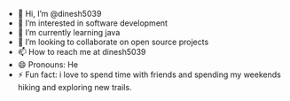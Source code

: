 - 👋 Hi, I’m @dinesh5039
- 👀 I’m interested in software development
- 🌱 I’m currently learning java
- 💞️ I’m looking to collaborate on open source projects
- 📫 How to reach me at dinesh5039
- 😄 Pronouns: He
- ⚡ Fun fact: i love to spend time with friends and spending my weekends hiking and exploring new trails.

<!---
dinesh5039/dinesh5039 is a ✨ special ✨ repository because its `README.md` (this file) appears on your GitHub profile.
You can click the Preview link to take a look at your changes.
--->
